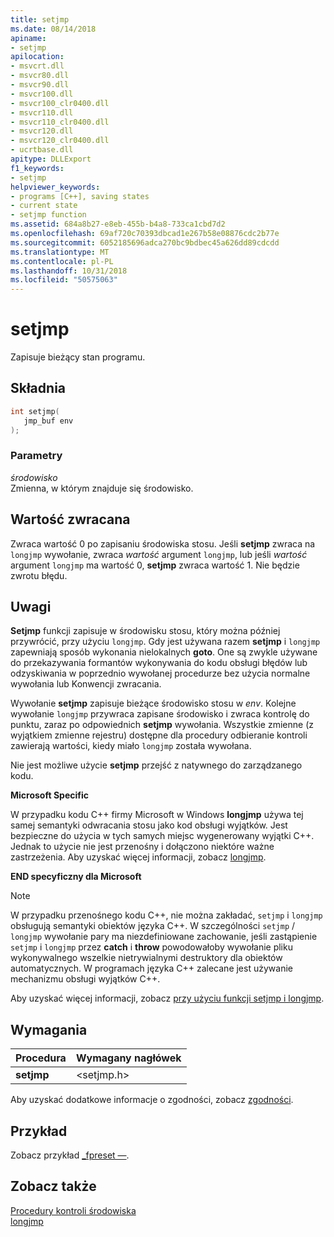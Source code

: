 ```yaml
---
title: setjmp
ms.date: 08/14/2018
apiname:
- setjmp
apilocation:
- msvcrt.dll
- msvcr80.dll
- msvcr90.dll
- msvcr100.dll
- msvcr100_clr0400.dll
- msvcr110.dll
- msvcr110_clr0400.dll
- msvcr120.dll
- msvcr120_clr0400.dll
- ucrtbase.dll
apitype: DLLExport
f1_keywords:
- setjmp
helpviewer_keywords:
- programs [C++], saving states
- current state
- setjmp function
ms.assetid: 684a8b27-e8eb-455b-b4a8-733ca1cbd7d2
ms.openlocfilehash: 69af720c70393dbcad1e267b58e08876cdc2b77e
ms.sourcegitcommit: 6052185696adca270bc9bdbec45a626dd89cdcdd
ms.translationtype: MT
ms.contentlocale: pl-PL
ms.lasthandoff: 10/31/2018
ms.locfileid: "50575063"
---
```

# <a name="setjmp"></a>setjmp

Zapisuje bieżący stan programu.

## <a name="syntax"></a>Składnia

```C
int setjmp(
   jmp_buf env
);
```

### <a name="parameters"></a>Parametry

*środowisko*<br/>
Zmienna, w którym znajduje się środowisko.

## <a name="return-value"></a>Wartość zwracana

Zwraca wartość 0 po zapisaniu środowiska stosu. Jeśli **setjmp** zwraca na `longjmp` wywołanie, zwraca *wartość* argument `longjmp`, lub jeśli *wartość* argument `longjmp` ma wartość 0, **setjmp** zwraca wartość 1. Nie będzie zwrotu błędu.

## <a name="remarks"></a>Uwagi

**Setjmp** funkcji zapisuje w środowisku stosu, który można później przywrócić, przy użyciu `longjmp`. Gdy jest używana razem **setjmp** i `longjmp` zapewniają sposób wykonania nielokalnych **goto**. One są zwykle używane do przekazywania formantów wykonywania do kodu obsługi błędów lub odzyskiwania w poprzednio wywołanej procedurze bez użycia normalne wywołania lub Konwencji zwracania.

Wywołanie **setjmp** zapisuje bieżące środowisko stosu w *env*. Kolejne wywołanie `longjmp` przywraca zapisane środowisko i zwraca kontrolę do punktu, zaraz po odpowiednich **setjmp** wywołania. Wszystkie zmienne (z wyjątkiem zmienne rejestru) dostępne dla procedury odbieranie kontroli zawierają wartości, kiedy miało `longjmp` została wywołana.

Nie jest możliwe użycie **setjmp** przejść z natywnego do zarządzanego kodu.

**Microsoft Specific**

W przypadku kodu C++ firmy Microsoft w Windows **longjmp** używa tej samej semantyki odwracania stosu jako kod obsługi wyjątków. Jest bezpieczne do użycia w tych samych miejsc wygenerowany wyjątki C++. Jednak to użycie nie jest przenośny i dołączono niektóre ważne zastrzeżenia. Aby uzyskać więcej informacji, zobacz [longjmp](longjmp.md).

**END specyficzny dla Microsoft**

> [!NOTE]
> W przypadku przenośnego kodu C++, nie można zakładać, `setjmp` i `longjmp` obsługują semantyki obiektów języka C++. W szczególności `setjmp` / `longjmp` wywołanie pary ma niezdefiniowane zachowanie, jeśli zastąpienie `setjmp` i `longjmp` przez **catch** i **throw** powodowałoby wywołanie pliku wykonywalnego wszelkie nietrywialnymi destruktory dla obiektów automatycznych. W programach języka C++ zalecane jest używanie mechanizmu obsługi wyjątków C++.

Aby uzyskać więcej informacji, zobacz [przy użyciu funkcji setjmp i longjmp](../../cpp/using-setjmp-longjmp.md).

## <a name="requirements"></a>Wymagania

|Procedura|Wymagany nagłówek|
|-------------|---------------------|
|**setjmp**|\<setjmp.h>|

Aby uzyskać dodatkowe informacje o zgodności, zobacz [zgodności](../../c-runtime-library/compatibility.md).

## <a name="example"></a>Przykład

Zobacz przykład [_fpreset —](fpreset.md).

## <a name="see-also"></a>Zobacz także

[Procedury kontroli środowiska](../../c-runtime-library/process-and-environment-control.md)<br/>
[longjmp](longjmp.md)
